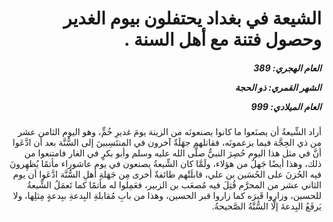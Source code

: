 <h1 dir="rtl">الشيعة في بغداد يحتفلون بيوم الغدير وحصول فتنة مع أهل السنة .</h1>

<h5 dir="rtl">العام الهجري:  389

الشهر القمري: ذو الحجة

العام الميلادي: 999</h5>

<p dir="rtl">أراد الشِّيعةُ أن يصنَعوا ما كانوا يصنعونَه من الزينة يومَ غديرِ خُمٍّ، وهو اليوم الثامن عشر من ذي الحِجَّة فيما يزعمونَه، فقاتلهم جهَلَةٌ آخرون في المنتَسِبينَ إلى السُّنَّة بعد أن ادَّعَوا أنَّ في مثل هذا اليوم حُصِرَ النبيُّ صلَّى الله عليه وسلم وأبو بكرٍ في الغار فامتنعوا من ذلك، وهذا أيضًا جَهلٌ من هؤلاء، ولَمَّا كان الشِّيعةُ يصنعون في يوم عاشوراء مأتمًا يُظهِرونَ فيه الحُزنَ على الحُسَين بن علي، قابلَتْهم طائفةٌ أخرى مِن جَهَلةِ أهلِ السُّنَّة ادَّعَوا أن يوم الثاني عشر من المحرَّم قُتِلَ فيه مُصعَب بن الزبير، فعَمِلوا له مأتمًا كما تَعمَلُ الشِّيعةُ للحسين، وزاروا قَبرَه كما زاروا قبر الحسين، وهذا من بابِ مُقابلةِ البِدعةِ ببِدعةٍ مِثلِها، ولا يَرفَعُ البِدعةَ إلَّا السُّنَّةُ الصَّحيحةُ.</p></br>
